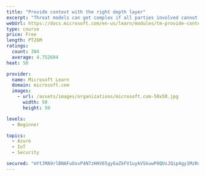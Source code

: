 ```yaml
---
title: "Provide context with the right depth layer"
excerpt: "Threat models can get complex if all parties involved cannot agree on a data-flow diagram depth layer that provides enough context to satisfy requirements"
webUrl: https://docs.microsoft.com/en-us/learn/modules/tm-provide-context-with-the-right-depth-layer/
type: course
price: Free
length: PT26M
ratings:
  count: 384
  average: 4.752604
heat: 50

provider:
  name: Microsoft Learn
  domain: microsoft.com
  images:
    - url: /assets/images/organizations/microsoft.com-50x50.jpg
      width: 50
      height: 50

levels:
  - Beginner

topics:
  - Azure
  - IoT
  - Security

secured: "mYtJMA9rlBNAFuOxvP4N7zHHV65gy6aZkFV1uykVSkuwP0QUsJQip4gy1MzRuKaYe3QG+fE4PQeNLvoupDz/+yNj0H2Di+KJg3qdNG2NQJBnFB9VhAHQwDgwg2pp3EDknLbe9BIN0CBWPs52mCYjA4C/FsJumNxLHWmkRCdYc6zuDoPmNK8ztiMcNw/12NH9Bsm4FiAZS+LBiFSLNA1Oc8ELGHonDiESntNN4jAFs0k/noSOMV9ZaOydDXR6En8vBh2cX7/9VIyCGeLNWB7RhtG0ItgmSpjPJ9LfUD3NsBoAvRzIwuQfVGikAWmD7OQ593WbOueIZm+gKdLas7fTLd/BLwN8PLT9BPxGrW4XWi/CbCqOmuplrbVRIkN74bNSVM4WTt7KHBPZdeBGNk98jaZ6D014bMMeSeB5TbRafpY=;rpA/xNHxQhSRiWzAO6QYuQ=="
---
```


